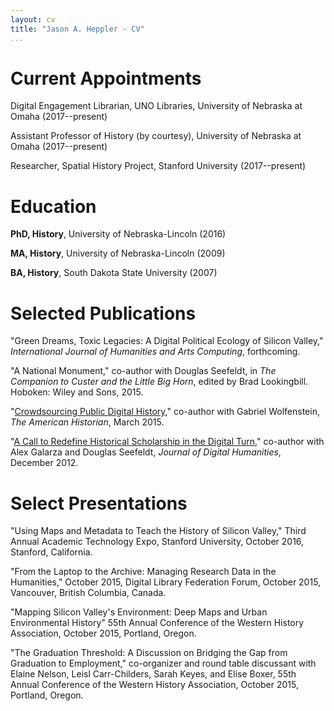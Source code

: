 ```yaml
---
layout: cv
title: "Jason A. Heppler - CV"
...
```


# Current Appointments

Digital Engagement Librarian, UNO Libraries, University of Nebraska at Omaha (2017--present)

Assistant Professor of History (by courtesy), University of Nebraska at Omaha (2017--present)

Researcher, Spatial History Project, Stanford University (2017--present)

# Education

**PhD, History**, University of Nebraska-Lincoln (2016)    

**MA, History**, University of Nebraska-Lincoln (2009)    

**BA, History**, South Dakota State University (2007)  

# Selected Publications

"Green Dreams, Toxic Legacies: A Digital Political Ecology of Silicon Valley," *International Journal of Humanities and Arts Computing*, forthcoming.

"A National Monument," co-author with Douglas Seefeldt, in *The Companion to Custer and the Little Big Horn*, edited by Brad Lookingbill. Hoboken: Wiley and Sons, 2015.

"[Crowdsourcing Public Digital History](http://tah.oah.org/content/crowdsourcing-digital-public-history/)," co-author with Gabriel Wolfenstein, *The American Historian*, March 2015.

"[A Call to Redefine Historical Scholarship in the Digital Turn](http://journalofdigitalhumanities.org/1-4/a-call-to-redefine-historical-scholarship-in-the-digital-turn/)," co-author with Alex Galarza and Douglas Seefeldt, *Journal of Digital Humanities*,
December 2012.

# Select Presentations

"Using Maps and Metadata to Teach the History of Silicon Valley," Third Annual Academic Technology Expo, Stanford University, October 2016, Stanford, California.

"From the Laptop to the Archive: Managing Research Data in the Humanities," October 2015, Digital Library Federation Forum, October 2015, Vancouver, British Columbia, Canada.

"Mapping Silicon Valley's Environment: Deep Maps and Urban Environmental History" 55th Annual Conference of the Western History Association, October 2015, Portland, Oregon.

"The Graduation Threshold: A Discussion on Bridging the Gap from Graduation to Employment," co-organizer and round table discussant with Elaine Nelson, Leisl Carr-Childers, Sarah Keyes, and Elise Boxer, 55th Annual Conference of the Western History Association, October 2015, Portland, Oregon.
